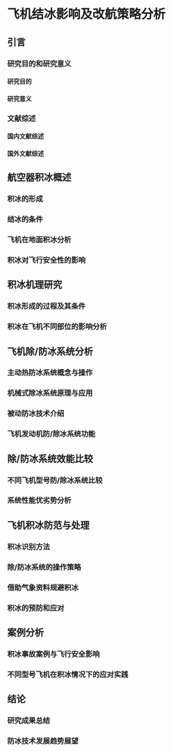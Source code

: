 # 飞机结冰影响及改航策略分析

## 引言

### 研究目的和研究意义
#### 研究目的
#### 研究意义
### 文献综述
#### 国内文献综述
#### 国外文献综述

## 航空器积冰概述
### 积冰的形成
### 结冰的条件
### 飞机在地面积冰分析
### 积冰对飞行安全性的影响

## 积冰机理研究
### 积冰形成的过程及其条件
### 积冰在飞机不同部位的影响分析

## 飞机除/防冰系统分析
### 主动热防冰系统概念与操作
### 机械式除冰系统原理与应用
### 被动防冰技术介绍
### 飞机发动机防/除冰系统功能

## 除/防冰系统效能比较
### 不同飞机型号防/除冰系统比较
### 系统性能优劣势分析

## 飞机积冰防范与处理
### 积冰识别方法
### 除/防冰系统的操作策略
### 借助气象资料规避积冰
### 积冰的预防和应对

## 案例分析
### 积冰事故案例与飞行安全影响
### 不同型号飞机在积冰情况下的应对实践

## 结论
### 研究成果总结
### 防冰技术发展趋势展望
